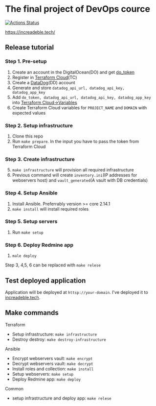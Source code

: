 # The final project of DevOps cource

[![Actions Status](https://github.com/amarynets/devops-for-programmers-project-77/workflows/hexlet-check/badge.svg)](https://github.com/amarynets/devops-for-programmers-project-77/actions)

https://increadeble.tech/


## Release tutorial

### Step 1. Pre-setup

1. Create an account in the DigitalOcean(DO) and get [do_token](https://docs.digitalocean.com/reference/api/create-personal-access-token/)
2. Register in [Terraform Cloud](https://app.terraform.io)(TC)
3. Create a [DataDog](https://app.datadoghq.eu/)(DD) account
4. Generate and store `datadog_api_url, datadog_api_key, datadog_app_key`
5. Add `do_token, datadog_api_url, datadog_api_key, datadog_app_key` into [Terraform Cloud->Variables](https://app.terraform.io/app/amarynets/workspaces/amarynets/variables)
6. Create Terraform Cloud variables for `PROJECT_NAME` and `DOMAIN` with expected values

### Step 2. Setup infrastructure

1. Clone this repo
2. Run `make prepare`. In the input you have to pass the token from Terraform Cloud

### Step 3. Create infrastructure
5. `make infrastructure` will provision all required infrastructure
6. Previous command will create `inventory.ini`(IP addresses for webservers host) and `vault_generated`(A vault with DB credentials)

### Step 4. Setup Ansible

1. Install Ansible. Preferrably version >= core 2.14.1
2. `make install` will install required roles

### Step 5. Setup servers

1. Run `make setup`

### Step 6. Deploy Redmine app

1. `male deploy`

Step 3, 4,5, 6 can be replaced with `make relese`

## Test deployed application

Application will be deployed at `httsp://your-domain`. I've deployed it to [increadeble.tech](https://increadeble.tech).

## Make commands
Terraform
- Setup infrastructure: `make infrastructure`
- Destroy destroy: `make destroy-infrastructure`

Ansible
- Encrypt webservers vault: `make encrypt`
- Decrypt webservers vault: `make decrypt`
- Install roles and collection: `make install`
- Setup webservers: `make setup`
- Deploy Redmine app: `make deploy`

Common
- setup infrastructure and deploy app: `make relese`
